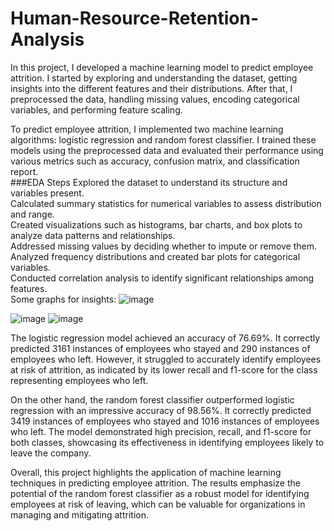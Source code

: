 # Human-Resource-Retention-Analysis
In this project, I developed a machine learning model to predict employee attrition. I started by exploring and understanding the dataset, getting insights into the different features and their distributions. After that, I preprocessed the data, handling missing values, encoding categorical variables, and performing feature scaling.</br>

To predict employee attrition, I implemented two machine learning algorithms: logistic regression and random forest classifier. I trained these models using the preprocessed data and evaluated their performance using various metrics such as accuracy, confusion matrix, and classification report.</br>
###EDA Steps
Explored the dataset to understand its structure and variables present.</br>
Calculated summary statistics for numerical variables to assess distribution and range.</br>
Created visualizations such as histograms, bar charts, and box plots to analyze data patterns and relationships.</br>
Addressed missing values by deciding whether to impute or remove them.</br>
Analyzed frequency distributions and created bar plots for categorical variables.</br>
Conducted correlation analysis to identify significant relationships among features.</br>
Some graphs for insights:
![image](https://github.com/TejaswiniNikumbh/Human-Resource-Retention-Analysis/assets/92621668/260c2669-4036-4e2d-aee0-2cbcd5ca0c7c)

![image](https://github.com/TejaswiniNikumbh/Human-Resource-Retention-Analysis/assets/92621668/dc90f1f0-09eb-400f-a86c-5b8fc88c8e99)
![image](https://github.com/TejaswiniNikumbh/Human-Resource-Retention-Analysis/assets/92621668/ea130fff-56b7-4e4a-87a8-422c72641f49)

The logistic regression model achieved an accuracy of 76.69%. It correctly predicted 3161 instances of employees who stayed and 290 instances of employees who left. However, it struggled to accurately identify employees at risk of attrition, as indicated by its lower recall and f1-score for the class representing employees who left.

On the other hand, the random forest classifier outperformed logistic regression with an impressive accuracy of 98.56%. It correctly predicted 3419 instances of employees who stayed and 1016 instances of employees who left. The model demonstrated high precision, recall, and f1-score for both classes, showcasing its effectiveness in identifying employees likely to leave the company.

Overall, this project highlights the application of machine learning techniques in predicting employee attrition. The results emphasize the potential of the random forest classifier as a robust model for identifying employees at risk of leaving, which can be valuable for organizations in managing and mitigating attrition.
